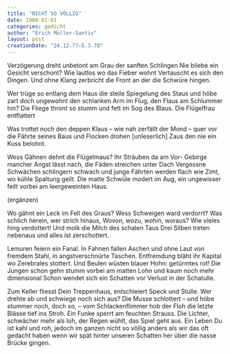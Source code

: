 ```yaml
---
title: "NICHT SO VÖLLIG"
date: 1900-01-01
categories: gedicht
author: "Erich Müller-Santis"
layout: post
creationDate: "24.12.77–5.3.78"
---
```

Verzögerung dreht unbetont
am Grau der sanften Schlingen
Nie bliebe ein Gesicht verschont?
Wie lautlos wo das Fieber wohnt
Vertauscht es sich den Dingen.
Und ohne Klang zerbricht die Front
an der die Schwüre hingen.

Wer trüge so entlang dem Haus
die steile Spiegelung des Staus
und höbe zart doch ungewohnt
den schlanken Arm im Flug, den Flaus
am Schlummer hin? Die Fliege thront
so stumm und fett im Sog des Blaus.
Die Flügelfrau entflattert

Was trottet noch den deppen Klaus –
wie nah zerfällt der Mond –
quer vor die Fährte seines Baus
und Flocken drohen [unleserlich] Zaus
den nie ein Kuss belohnt.

Wess Gähnen dehnt die Flügelmaus?
Ihr Sträuben da am Vor-
Gebirge mancher Angst lässt nach,
die Fäden streichen unter Dach
Vergessne Schwächen schlingern schwach
und junge Fährten werden flach
wie Zimt, wo kühle Spaltung geilt.
Die matte Schwüle modert
im Aug, ein ungewisser feilt
vorbei am leergeweinten Haus.

(ergänzen)

Wo gähnt ein Leck im Fell des Graus?
Wess Schweigen ward verdorrt?
Was schlich herein, wer strich hinaus,
Wovon, wozu, wohin, woraus?
Wie vieles hing verdottert!
Und molk die Milch des schalen Taus
Drei Silben treten nebenaus
und alles ist zerschottert.

Lemuren feiern ein Fanal.
In Fahnen fallen Aschen
und ohne Laut von fremdem Stahl,
in angstverschnürte Taschen.
Entfremdung bläht ihr Kapital
wo Zerebrales stottert.
Und Beulen wüsten blauer Hohn:
getürmtes rot! Die Jungen schon
gehn stumm vorbei am matten Lohn
und kaum noch mehr dimensional
Schon wendet sich ein Schatten vor
Verlust in der Schatulle.

Zum Keller fliesst Dein Treppenhaus,
entschleiert Speck und Stulle.
Wer drehte ab und schwiege noch
sich aus? Die Musse schlottert –
und höbe stummer noch, doch so, –
vom Schlackenflimmer hob der Floh
die letzte Blässe tief ins Stroh.
Ein Funke sperrt am feuchten Strauss.
Die Lichter, schwächer mehr als loh,
der Regen wühlt, das Spiel geht aus.
Ein Leben Du ist kahl und roh,
jedoch im ganzen nicht so völlig
anders als wir das oft gedacht haben
wenn wir spät hinter unseren Schatten her
über die nasse Brücke gingen.
